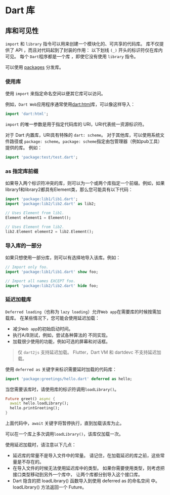 # Dart 库

## 库和可见性

`import` 和 `library` 指令可以用来创建一个模块化的、可共享的代码库。 库不仅提供了 API ，而且对代码起到了封装的作用： 以下划线 `(_)` 开头的标识符仅在库内可见。 每个 `Dart`程序都是一个库 ，即使它没有使用 `library` 指令。

可以使用 [packages](https://dart.dev/guides/packages) 分发库。

### 使用库

使用 `import` 来指定命名空间以便其它库可以访问。

例如，`Dart Web`应用程序通常使用[dart:html](https://api.dart.dev/stable/dart-html)库，可以像这样导入：

```Dart
import 'dart:html';
```

`import` 的唯一参数是用于指定代码库的 URI，URI代表统一资源标识符。

对于 Dart 内置库，URI具有特殊的 `dart: scheme`。 对于其他库，可以使用系统文件路径或 `package: scheme`。`package: scheme`指定由包管理器（例如pub工具）提供的库。 例如：

```Dart
import 'package:test/test.dart';
```

### as 指定库前缀

如果导入两个标识符冲突的库，则可以为一个或两个库指定一个前缀。例如，如果library1和library2都具有Element类，那么您可能具有以下代码：

```Dart
import 'package:lib1/lib1.dart';
import 'package:lib2/lib2.dart' as lib2;

// Uses Element from lib1.
Element element1 = Element();

// Uses Element from lib2.
lib2.Element element2 = lib2.Element();
```

### 导入库的一部分

如果只想使用一部分库，则可以有选择地导入该库。例如：

```Dart
// Import only foo.
import 'package:lib1/lib1.dart' show foo;

// Import all names EXCEPT foo.
import 'package:lib2/lib2.dart' hide foo;
```

### 延迟加载库

`Deferred loading`（也称为 `lazy loading`）允许`Web app`在需要库的时候按需加载库。 在某些情况下，您可能会使用延迟加载：

* 减少`Web app`的初始启动时间。
* 执行A/B测试，例如，尝试各种算法的 不同实现。
* 加载很少使用的功能，例如可选的屏幕和对话框。 

> 仅 `dart2js` 支持延迟加载。 Flutter，Dart VM 和 dartdevc 不支持延迟加载。

使用 `deferred as` 关键字来标识需要延时加载的代码库：

```Dart
import 'package:greetings/hello.dart' deferred as hello;
```

当您需要该库时，请使用库的标识符调用`loadLibrary()`。

```Dart
Future greet() async {
  await hello.loadLibrary();
  hello.printGreeting();
}
```

上面代码中，`await` 关键字将暂停执行，直到加载该库为止。

可以在一个库上多次调用`loadLibrary()`，该库仅加载一次。

使用延迟加载时，请注意以下几点：

* 延迟库的常量不是导入文件中的常量。 请记住，在加载延迟的库之前，这些常量是不存在的。
* 在导入文件的时候无法使用延迟库中的类型。 如果你需要使用类型，则考虑把接口类型移动到另外一个库中， 让两个库都分别导入这个接口库。
* Dart 隐含的把 loadLibrary() 函数导入到使用 deferred as 的命名空间 中。 loadLibrary() 方法返回一个 Future。


